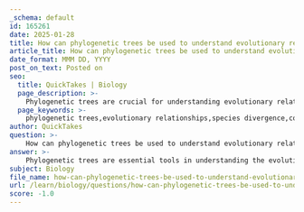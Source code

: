 ```yaml
---
_schema: default
id: 165261
date: 2025-01-28
title: How can phylogenetic trees be used to understand evolutionary relationships among species?
article_title: How can phylogenetic trees be used to understand evolutionary relationships among species?
date_format: MMM DD, YYYY
post_on_text: Posted on
seo:
  title: QuickTakes | Biology
  page_description: >-
    Phylogenetic trees are crucial for understanding evolutionary relationships among species by illustrating common ancestry, species divergence, and the evolution of traits and behaviors, aiding in comparative biology and conservation efforts.
  page_keywords: >-
    phylogenetic trees,evolutionary relationships,species divergence,common ancestry,trait evolution,behavioral evolution,comparative biology,homology,homoplasy,biodiversity conservation
author: QuickTakes
question: >-
    How can phylogenetic trees be used to understand evolutionary relationships among species?
answer: >-
    Phylogenetic trees are essential tools in understanding the evolutionary relationships among species. They serve as branching diagrams that illustrate how different species are related through common ancestors and the points at which they diverged from one another. Here’s how phylogenetic trees contribute to our understanding of evolutionary relationships:\n\n1. **Representation of Evolutionary History**: The root of a phylogenetic tree represents the most recent common ancestor of all the species depicted in the tree. As you move away from the root towards the tips of the branches, you can see how species have evolved and diverged over time. This visual representation helps researchers trace the lineage and evolutionary history of various organisms.\n\n2. **Identification of Common Ancestry**: Nodes on the tree indicate points of divergence where species have evolved from a common ancestor. By analyzing these nodes, scientists can infer relationships between species, determining which species are more closely related and which are more distantly related.\n\n3. **Understanding Trait Evolution**: Phylogenetic analysis allows researchers to study how specific traits and behaviors have evolved across different species. By comparing traits among related species, scientists can identify patterns of adaptation and the evolutionary pressures that may have influenced these changes.\n\n4. **Behavioral Insights**: Phylogenetic trees can also be used to analyze the evolution of behaviors. For instance, researchers can investigate when certain behaviors first appeared in the evolutionary history of a species and how these behaviors may have adapted in response to environmental pressures. This is particularly relevant when considering Tinbergen's questions about the adaptive value of behaviors and their evolutionary history.\n\n5. **Comparative Biology**: Phylogenetic trees facilitate comparative biology by allowing scientists to examine similarities and differences among species. This can lead to insights into homology (traits inherited from a common ancestor) and homoplasy (traits that arise independently, often due to convergent evolution). Understanding these concepts is crucial for interpreting the evolutionary significance of various traits and behaviors.\n\n6. **Applications in Conservation and Ecology**: By understanding the evolutionary relationships among species, conservationists can prioritize efforts to protect species that are closely related and may share similar ecological roles or vulnerabilities. This knowledge can inform strategies for biodiversity preservation.\n\nIn summary, phylogenetic trees are invaluable for elucidating the evolutionary relationships among species, providing insights into their common ancestry, the evolution of traits and behaviors, and the broader implications for biodiversity and conservation.
subject: Biology
file_name: how-can-phylogenetic-trees-be-used-to-understand-evolutionary-relationships-among-species.md
url: /learn/biology/questions/how-can-phylogenetic-trees-be-used-to-understand-evolutionary-relationships-among-species
score: -1.0
---
```


&nbsp;